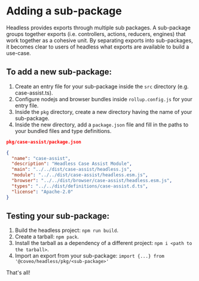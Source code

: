 # Adding a sub-package

Headless provides exports through multiple sub packages. A sub-package groups together exports (i.e. controllers, actions, reducers, engines) that work together as a cohesive unit. By separating exports into sub-packages, it becomes clear to users of headless what exports are available to build a use-case.


## To add a new sub-package:

1. Create an entry file for your sub-package inside the `src` directory (e.g. case-assist.ts).
2. Configure nodejs and browser bundles inside `rollup.config.js` for your entry file.
3. Inside the `pkg` directory, create a new directory having the name of your sub-package.
4. Inside the new directory, add a `package.json` file and fill in the paths to your bundled files and type definitions.

```json
pkg/case-assist/package.json

{
  "name": "case-assist",
  "description": "Headless Case Assist Module",
  "main": "../../dist/case-assist/headless.js",
  "module": "../../dist/case-assist/headless.esm.js",
  "browser": "../../dist/browser/case-assist/headless.esm.js",
  "types": "../../dist/definitions/case-assist.d.ts",
  "license": "Apache-2.0"
}
```

## Testing your sub-package:

1. Build the headless project: `npm run build`.
2. Create a tarball: `npm pack`.
3. Install the tarball as a dependency of a different project: `npm i <path to the tarball>`.
4. Import an export from your sub-package: `import {...} from '@coveo/headless/pkg/<sub-package>'`


That's all!